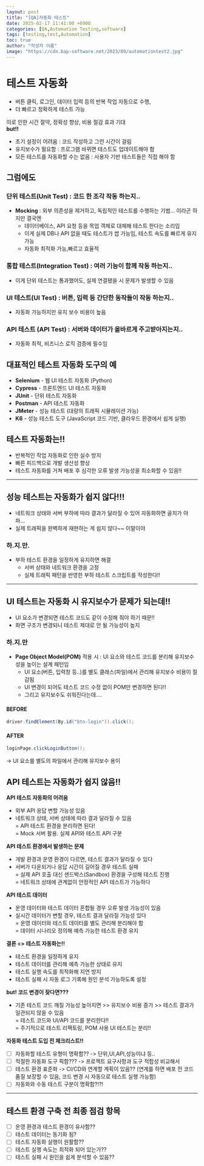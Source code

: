 ```yaml
---
layout: post
title: "[QA]자동화 테스트"
date: 2025-02-17 11:41:00 +0900
categories: [QA,Automation Testing,software]
tags: [testing,test,Automation]
toc: true
author: "작성자 이름"
image: "https://cdn.bap-software.net/2023/09/automationtest2.jpg"
---
```



# 테스트 자동화
- 버튼 클릭, 로그인, 데이터 입력 등의 반복 작업 자동으로 수행,
- 더 빠르고 정확하게 테스트 가능

이로 인한 시간 절약, 정확성 향상, 비용 절감 효과 기대  
**but!!**  
- 초기 설정이 어려움 : 코드 작성하고 그런 시간이 걸림  
- 유지보수가 필요함 : 프로그램 바뀌면 테스트도 업데이트해야 함  
- 모든 테스트를 자동화할 수는 없음 : 사용자 기반 테스트들은 직접 해야 함  

## 그럼에도  
### 단위 테스트(Unit Test) : 코드 한 조각 작동 하는지..
- **Mocking** : 외부 의존성을 제거하고, 독립적인 테스트를 수행하는 기법... 이라곤 하지만 결국엔  
  - 데이터베이스, API 요청 등을 목업 객체로 대체해 테스트 한다는 소리임  
  - 이게 실제 DB나 API 없을 때도 테스트가 쌉 가능임, 테스트 속도를 빠르게 유지 가능
  - 자동화 최적화 가능,빠르고 효율적  

### 통합 테스트(Integration Test) : 여러 기능이 함께 작동 하는지..
  - 이게 단위 테스트는 통과했어도, 실제 연결됐을 시 문제가 발생할 수 있음  

### UI 테스트(UI Test) : 버튼, 입력 등 간단한 동작들이 작동 하는지..  
  - 자동화 가능하지만 유지 보수 비용이 높음  
 
### API 테스트 (API Test) : 서버와 데이터가 올바르게 주고받아지는지..  
  - 자동화 최적, 비즈니스 로직 검증에 필수임  

## 대표적인 테스트 자동화 도구의 예
- **Selenium** - 웹 UI 테스트 자동화 (Python)  
- **Cypress** - 프론트엔드 UI 테스트 자동화  
- **JUnit** - 단위 테스트 자동화  
- **Postman** - API 테스트 자동화  
- **JMeter** - 성능 테스트 (대량의 트래픽 시뮬레이션 가능)  
- **K6** - 성능 테스트 도구 (JavaScript 코드 기반, 클라우드 환경에서 쉽게 실행)  

## 테스트 자동화는!!
- 반복적인 작업 자동화로 인한 실수 방지  
- 빠른 피드백으로 개발 생산성 향상  
- 테스트 자동화를 거쳐 배포 후 심각한 오류 발생 가능성을 최소화할 수 있음!!  

---

## 성능 테스트는 자동화가 쉽지 않다!!!
- 네트워크 상태와 서버 부하에 따라 결과가 달라질 수 있어 자동화하면 골치가 아파...  
- 실제 트래픽을 완벽하게 재현하는 게 쉽지 않다~~ 이말이야  

### **하.지.만.**  
- 부하 테스트 환경을 일정하게 유지하면 해결  
  - 서버 상태와 네트워크 환경을 고정  
  - 실제 트래픽 패턴을 반영한 부하 테스트 스크립트를 작성한다!!  

---

## UI 테스트는 자동화 시 유지보수가 문제가 되는데!!
- UI 요소가 변경되면 테스트 코드도 같이 수정해 줘야 하기 때문!!  
- 화면 구조가 변경되니 테스트 제대로 안 될 가능성이 높지  

### **하.지.만**
- **Page Object Model(POM)** 적용 시
  : UI 요소와 테스트 코드를 분리해 유지보수성을 높이는 설계 패턴임  
  - UI 요소(버튼, 입력창 등..)를 별도 클래스(파일)에서 관리해 유지보수 비용이 절감됨  
  - UI 변경이 되어도 테스트 코드 수정 없이 POM만 변경하면 된다!!  
  - 그리고 유지보수도 쉬워진다는데....  

#### BEFORE
```java
driver.findElement(By.id("btn-login")).click();
```

#### AFTER
```java
loginPage.clickLoginButton();
```
-> UI 요소를 별도의 파일에서 관리해 유지보수 용이  

## API 테스트는 자동화가 쉽지 않음!!  
**API 테스트 자동화의 어려움**  
- 외부 API 응답 변할 가능성 있음  
- 네트워크 상태, 서버 상태에 따라 결과 달라질 수 있음  
  = API 테스트 환경을 분리하면 된다!  
  = Mock 서버 활용. 실제 API와 테스트 API 구분  

**API 테스트 환경에서 발생하는 문제**  
- 개발 환경과 운영 환경이 다르면, 테스트 결과가 달라질 수 있다  
- 서버가 다운되거나 응답 시간이 길어질 경우 테스트 실패  
  = 실제 API 호출 대신 샌드박스(Sandbox) 환경을 구성해 테스트 진행  
  = 네트워크 상태에 관계없이 안정적인 API 테스트가 가능하다  

**API 테스트 데이터**  
- 운영 데이터와 테스트 데이터 혼합될 경우 오류 발생 가능성이 있음  
- 실시간 데이터가 변할 경우, 테스트 결과 달라질 가능성 있다  
  = 운영 데이터와 테스트 데이터를 별도 관리해 분리해야 함  
  = 데이터 시나리오 정의해 예측 가능한 테스트 환경 유지  

**결론 => 테스트 자동화는!!**  
- 테스트 환경을 일정하게 유지  
- 테스트 데이터를 관리해 예측 가능한 상태로 유지  
- 테스트 실행 속도를 최적화해 지연 방지  
- 테스트 실패 시 자동 로그 기록해 원인 분석 가능하도록 설정  

**but! 코드 변경이 잦다면???**  
- 기존 테스트 코드 깨질 가능성 높아지면 >> 유지보수 비용 증가 >> 테스트 결과가 일관되지 않을 수 있음  
= 테스트 코드와 UI/API 코드를 분리한다!!  
  = 주기적으로 테스트 리팩토링, POM 사용 UI 테스트는 분리!!  

**자동화 테스트 도입 전 체크리스트!!**  
- [ ] 자동화할 테스트 유형이 명확함?? -> 단위,UI,API,성능이냐 등..  
- [ ] 적절한 자동화 도구 픽함??? -> 프로젝트 요구사항과 도구 적합성 비교해서  
- [ ] 테스트 환경 표준화 -> CI/CD와 연계할 계획이 있음?? (연계를 하면 배포 전 코드 품질 보장할 수 있음, 코드 변경 시 자동으로 테스트 실행 가능함)  
- [ ] 자동화와 수동 테스트 구분이 명확함?!?!
  
---

## 테스트 환경 구축 전 최종 점검 항목 
- [ ] 운영 환경과 테스트 환경이 유사함??  
- [ ] 테스트 데이터는 동기화 됨?
- [ ] 테스트 자동화 실행이 원활함??
- [ ] 테스트 실행 속도는 최적화 되어 있는가??
- [ ] 테스트 실패 시 원인을 쉽게 분석할 수 있음??
